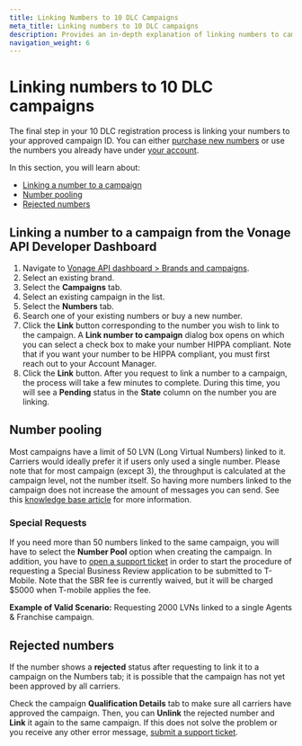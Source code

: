 ```yaml
---
title: Linking Numbers to 10 DLC Campaigns
meta_title: Linking numbers to 10 DLC campaigns  
description: Provides an in-depth explanation of linking numbers to campaigns including number linking requirements, number pooling, rejected numbers, and how to link numbers to a campaign from the Vonage API Developer Dashboard. 
navigation_weight: 6
---
```


# Linking numbers to 10 DLC campaigns

The final step in your 10 DLC registration process is linking your numbers to your approved campaign ID. You can either [purchase new numbers](https://dashboard.nexmo.com/buy-numbers) or use the numbers you already have under [your account](https://dashboard.nexmo.com/your-numbers).

In this section, you will learn about:

* [Linking a number to a campaign](#linking-a-number-to-a-campaign-from-the-vonage-api-developer-dashboard)
* [Number pooling](#number-pooling)
* [Rejected numbers](#rejected-numbers)

## Linking a number to a campaign from the Vonage API Developer Dashboard

1. Navigate to [Vonage API dashboard > Brands and campaigns](https://dashboard.nexmo.com/sms/brands).
2. Select an existing brand.
3. Select the **Campaigns** tab.
4. Select an existing campaign in the list.
5. Select the **Numbers** tab.
6. Search one of your existing numbers or buy a new number.
7. Click the **Link** button corresponding to the number you wish to link to the campaign.
    A **Link number to campaign** dialog box opens on which you can select a check box to make your number HIPPA compliant. Note that if you want your number to be HIPPA compliant, you must first reach out to your Account Manager.
8. Click the **Link** button.
    After you request to link a number to a campaign, the process will take a few minutes to complete. During this time, you will see a **Pending** status in the **State** column on the number you are linking.

## Number pooling

Most campaigns have a limit of 50 LVN (Long Virtual Numbers) linked to it. Carriers would ideally prefer it if users only used a single number. Please note that for most campaign (except 3), the throughput is calculated at the campaign level, not the number itself. So having more numbers linked to the campaign does not increase the amount of messages you can send. See this [knowledge base article](https://help.nexmo.com/hc/en-us/articles/4406782736532) for more information.

### Special Requests

If you need more than 50 numbers linked to the same campaign, you will have to select the **Number Pool** option when creating the campaign. In addition, you have to [open a support ticket]( https://api.support.vonage.com/hc/en-us/articles/5951990023580-10DLC-Request-a-number-pool-for-your-campaign) in order to start the procedure of requesting a Special Business Review application to be submitted to T-Mobile. Note that the SBR fee is currently waived, but it will be charged $5000 when T-mobile applies the fee.

**Example of Valid Scenario:** Requesting 2000 LVNs linked to a single Agents & Franchise campaign.

## Rejected numbers

If the number shows a **rejected** status after requesting to link it to a campaign on the Numbers tab; it is possible that the campaign has not yet been approved by all carriers.

Check the campaign **Qualification Details** tab to make sure all carriers have approved the campaign. Then, you can **Unlink** the rejected number and **Link** it again to the same campaign. If this does not solve the problem or you receive any other error message, [submit a support ticket](https://help.nexmo.com/hc/en-us/requests/new).
